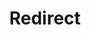 ﻿---
layout: src/layouts/Redirect.astro
title: Redirect
redirect: /docs/packaging-applications/build-servers/jenkins
pubDate:  2023-01-01
navSearch: false
navSitemap: false
navMenu: false
---

